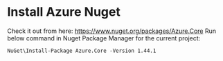 
# Install Azure Nuget

Check it out from here: https://www.nuget.org/packages/Azure.Core
Run below command in Nuget Package Manager for the current project:
```
NuGet\Install-Package Azure.Core -Version 1.44.1
```